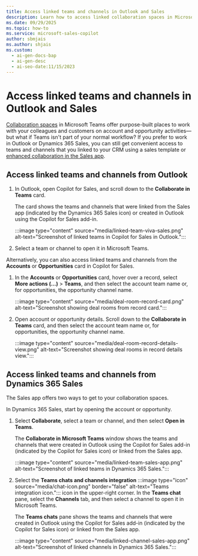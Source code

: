 ```yaml
---
title: Access linked teams and channels in Outlook and Sales
description: Learn how to access linked collaboration spaces in Microsoft Teams from Outlook and Dynamics 365 Sales.
ms.date: 09/29/2025
ms.topic: how-to
ms.service: microsoft-sales-copilot
author: sbmjais
ms.author: shjais
ms.custom:
  - ai-gen-docs-bap
  - ai-gen-desc
  - ai-seo-date:11/15/2023
---
```


# Access linked teams and channels in Outlook and Sales

[Collaboration spaces](./collaboration-space.md) in Microsoft Teams offer purpose-built places to work with your colleagues and customers on account and opportunity activities&mdash;but what if Teams isn't part of your normal workflow? If you prefer to work in Outlook or Dynamics 365 Sales, you can still get convenient access to teams and channels that you linked to your CRM using a sales template or [enhanced collaboration in the Sales app](/dynamics365/sales/teams-integration/teams-collaboration-enhanced-experience).

## Access linked teams and channels from Outlook

1. In Outlook, open Copilot for Sales, and scroll down to the **Collaborate in Teams** card.

    The card shows the teams and channels that were linked from the Sales app (indicated by the Dynamics 365 Sales icon) or created in Outlook using the Copilot for Sales add-in.

    :::image type="content" source="media/linked-team-viva-sales.png" alt-text="Screenshot of linked teams in Copilot for Sales in Outlook.":::

1. Select a team or channel to open it in Microsoft Teams.

Alternatively, you can also access linked teams and channels from the **Accounts** or **Opportunities** card in Copilot for Sales.

1. In the **Accounts** or **Opportunities** card, hover over a record, select **More actions (...)** > **Teams**, and then select the account team name or, for opportunities, the opportunity channel name.

   :::image type="content" source="media/deal-room-record-card.png" alt-text="Screenshot showing deal rooms from record card.":::
    
1. Open account or opportunity details. Scroll down to the **Collaborate in Teams** card, and then select the account team name or, for opportunities, the opportunity channel name.

   :::image type="content" source="media/deal-room-record-details-view.png" alt-text="Screenshot showing deal rooms in record details view.":::

## Access linked teams and channels from Dynamics 365 Sales

The Sales app offers two ways to get to your collaboration spaces.

In Dynamics 365 Sales, start by opening the account or opportunity.

1. Select **Collaborate**, select a team or channel, and then select **Open in Teams**.

    The **Collaborate in Microsoft Teams** window shows the teams and channels that were created in Outlook using the Copilot for Sales add-in (indicated by the Copilot for Sales icon) or linked from the Sales app.

    :::image type="content" source="media/linked-team-sales-app.png" alt-text="Screenshot of linked teams in Dynamics 365 Sales.":::

1. Select the **Teams chats and channels integration** :::image type="icon" source="media/chat-icon.png" border="false" alt-text="Teams integration icon."::: icon in the upper-right corner. In the **Teams chat** pane, select the **Channels** tab, and then select a channel to open it in Microsoft Teams.

    The **Teams chats** pane shows the teams and channels that were created in Outlook using the Copilot for Sales add-in (indicated by the Copilot for Sales icon) or linked from the Sales app.

    :::image type="content" source="media/linked-channel-sales-app.png" alt-text="Screenshot of linked channels in Dynamics 365 Sales.":::
